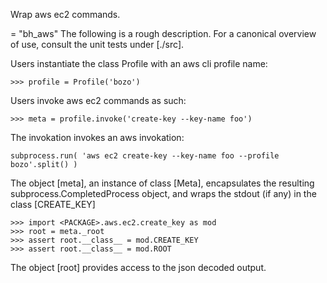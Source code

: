 Wrap aws ec2 commands.

<PACKAGE> = "bh_aws"
The following is a rough description. For a canonical
overview of use, consult the unit tests under [./src].

Users instantiate the class Profile with an aws cli
profile name:

    >>> profile = Profile('bozo')

Users invoke aws ec2 commands as such:

    >>> meta = profile.invoke('create-key --key-name foo')

The invokation invokes an aws invokation:

    subprocess.run( 'aws ec2 create-key --key-name foo --profile bozo'.split() )

The object [meta], an instance of class [Meta], encapsulates
the resulting subprocess.CompletedProcess object, and wraps
the stdout (if any) in the class [CREATE_KEY]

    >>> import <PACKAGE>.aws.ec2.create_key as mod
    >>> root = meta._root
    >>> assert root.__class__ = mod.CREATE_KEY
    >>> assert root.__class__ = mod.ROOT

The object [root] provides access to the json decoded output.

